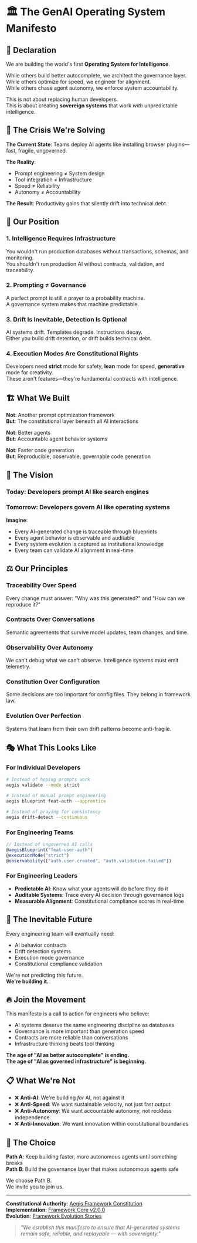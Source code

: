 <!--
@aegisFrameworkVersion: 2.4.0-alpha-dev
@intent: Core manifesto declaring the GenAI Operating System paradigm
@context: Foundational document establishing AI-native engineering principles
@manifestoRef: Primary declaration of framework philosophy
-->

# 🏛️ The GenAI Operating System Manifesto

## 📜 Declaration

We are building the world's first **Operating System for Intelligence**.

While others build better autocomplete, we architect the governance layer.  
While others optimize for speed, we engineer for alignment.  
While others chase agent autonomy, we enforce system accountability.

This is not about replacing human developers.  
This is about creating **sovereign systems** that work *with* unpredictable intelligence.

## 🧠 The Crisis We're Solving

**The Current State**: Teams deploy AI agents like installing browser plugins—fast, fragile, ungoverned.

**The Reality**: 
- Prompt engineering ≠ System design
- Tool integration ≠ Infrastructure  
- Speed ≠ Reliability
- Autonomy ≠ Accountability

**The Result**: Productivity gains that silently drift into technical debt.

## 🎯 Our Position

### **1. Intelligence Requires Infrastructure**
You wouldn't run production databases without transactions, schemas, and monitoring.  
You shouldn't run production AI without contracts, validation, and traceability.

### **2. Prompting ≠ Governance**
A perfect prompt is still a prayer to a probability machine.  
A governance system makes that machine predictable.

### **3. Drift Is Inevitable, Detection Is Optional**
AI systems drift. Templates degrade. Instructions decay.  
Either you build drift detection, or drift builds technical debt.

### **4. Execution Modes Are Constitutional Rights**
Developers need **strict** mode for safety, **lean** mode for speed, **generative** mode for creativity.  
These aren't features—they're fundamental contracts with intelligence.

## 🏗️ What We Built

**Not**: Another prompt optimization framework  
**But**: The constitutional layer beneath all AI interactions

**Not**: Better agents  
**But**: Accountable agent behavior systems

**Not**: Faster code generation  
**But**: Reproducible, observable, governable code generation

## 🚀 The Vision

### **Today**: Developers prompt AI like search engines
### **Tomorrow**: Developers govern AI like operating systems

**Imagine**:
- Every AI-generated change is traceable through blueprints
- Every agent behavior is observable and auditable  
- Every system evolution is captured as institutional knowledge
- Every team can validate AI alignment in real-time

## ⚖️ Our Principles

### **Traceability Over Speed**
Every change must answer: "Why was this generated?" and "How can we reproduce it?"

### **Contracts Over Conversations**
Semantic agreements that survive model updates, team changes, and time.

### **Observability Over Autonomy**  
We can't debug what we can't observe. Intelligence systems must emit telemetry.

### **Constitution Over Configuration**
Some decisions are too important for config files. They belong in framework law.

### **Evolution Over Perfection**
Systems that learn from their own drift patterns become anti-fragile.

## 🎭 What This Looks Like

### **For Individual Developers**
```bash
# Instead of hoping prompts work
aegis validate --mode strict

# Instead of manual prompt engineering  
aegis blueprint feat-auth --apprentice

# Instead of praying for consistency
aegis drift-detect --continuous
```

### **For Engineering Teams**
```typescript
// Instead of ungoverned AI calls
@aegisBlueprint("feat-user-auth")
@executionMode("strict")
@observability(["auth.user.created", "auth.validation.failed"])
```

### **For Engineering Leaders**
- **Predictable AI**: Know what your agents will do before they do it
- **Auditable Systems**: Trace every AI decision through governance logs
- **Measurable Alignment**: Constitutional compliance scores in real-time

## 🌊 The Inevitable Future

Every engineering team will eventually need:
- AI behavior contracts
- Drift detection systems  
- Execution mode governance
- Constitutional compliance validation

We're not predicting this future.  
**We're building it.**

## 🔥 Join the Movement

This manifesto is a call to action for engineers who believe:

- AI systems deserve the same engineering discipline as databases
- Governance is more important than generation speed
- Contracts are more reliable than conversations
- Infrastructure thinking beats tool thinking

**The age of "AI as better autocomplete" is ending.**  
**The age of "AI as governed infrastructure" is beginning.**

## 📋 What We're Not

- ❌ **Anti-AI**: We're building *for* AI, not against it
- ❌ **Anti-Speed**: We want sustainable velocity, not just fast output  
- ❌ **Anti-Autonomy**: We want accountable autonomy, not reckless independence
- ❌ **Anti-Innovation**: We want innovation within constitutional boundaries

## 🧭 The Choice

**Path A**: Keep building faster, more autonomous agents until something breaks  
**Path B**: Build the governance layer that makes autonomous agents safe

We choose Path B.  
We invite you to join us.

---

**Constitutional Authority**: [Aegis Framework Constitution](../../CONSTITUTION.md)  
**Implementation**: [Framework Core v2.0.0](../../framework/framework-core-v2.0.0-alpha-dev.md)  
**Evolution**: [Framework Evolution Stories](../evolution/)

> *"We establish this manifesto to ensure that AI-generated systems remain safe, reliable, and replayable — with sovereignty."*
